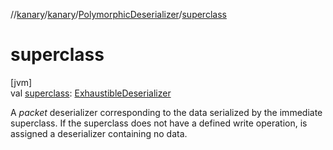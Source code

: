 //[kanary](../../../index.md)/[kanary](../index.md)/[PolymorphicDeserializer](index.md)/[superclass](superclass.md)

# superclass

[jvm]\
val [superclass](superclass.md): [ExhaustibleDeserializer](../-exhaustible-deserializer/index.md)

A *packet* deserializer corresponding to the data serialized by the immediate superclass. If the superclass does not have a defined write operation, is assigned a deserializer containing no data.
